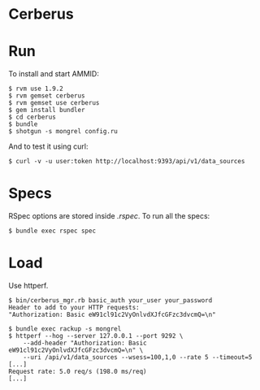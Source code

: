 # Cerberus #

# Run #

To install and start AMMID:

    $ rvm use 1.9.2
    $ rvm gemset cerberus
    $ rvm gemset use cerberus
    $ gem install bundler
    $ cd cerberus
    $ bundle
    $ shotgun -s mongrel config.ru

And to test it using curl:

    $ curl -v -u user:token http://localhost:9393/api/v1/data_sources

# Specs #

RSpec options are stored inside *.rspec*. To run all the specs:

    $ bundle exec rspec spec

# Load #

Use httperf.

    $ bin/cerberus_mgr.rb basic_auth your_user your_password
    Header to add to your HTTP requests: 
    "Authorization: Basic eW91cl91c2VyOnlvdXJfcGFzc3dvcmQ=\n"

    $ bundle exec rackup -s mongrel
    $ httperf --hog --server 127.0.0.1 --port 9292 \
        --add-header "Authorization: Basic eW91cl91c2VyOnlvdXJfcGFzc3dvcmQ=\n" \
        --uri /api/v1/data_sources --wsess=100,1,0 --rate 5 --timeout=5
    [...]
    Request rate: 5.0 req/s (198.0 ms/req)
    [...]
